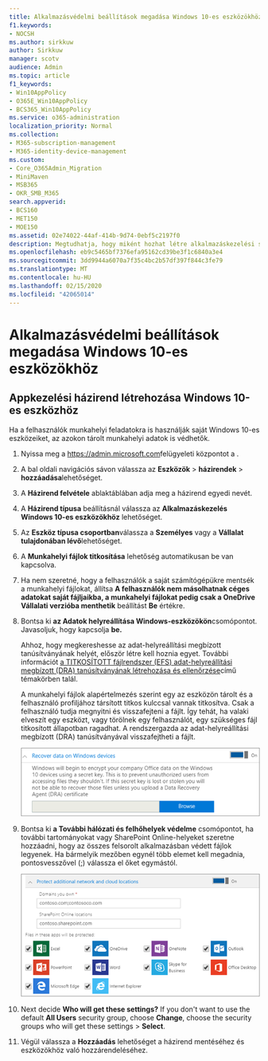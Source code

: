 ```yaml
---
title: Alkalmazásvédelmi beállítások megadása Windows 10-es eszközökhöz
f1.keywords:
- NOCSH
ms.author: sirkkuw
author: Sirkkuw
manager: scotv
audience: Admin
ms.topic: article
f1_keywords:
- Win10AppPolicy
- O365E_Win10AppPolicy
- BCS365_Win10AppPolicy
ms.service: o365-administration
localization_priority: Normal
ms.collection:
- M365-subscription-management
- M365-identity-device-management
ms.custom:
- Core_O365Admin_Migration
- MiniMaven
- MSB365
- OKR_SMB_M365
search.appverid:
- BCS160
- MET150
- MOE150
ms.assetid: 02e74022-44af-414b-9d74-0ebf5c2197f0
description: Megtudhatja, hogy miként hozhat létre alkalmazáskezelési szabályzatot, és hogyan védheti meg a munkahelyi fájlokat Windows 10-es eszközökön.
ms.openlocfilehash: eb9c5465bf7376efa95162cd39be3f1c6840a3e4
ms.sourcegitcommit: 3dd9944a6070a7f35c4bc2b57df397f844c3fe79
ms.translationtype: MT
ms.contentlocale: hu-HU
ms.lasthandoff: 02/15/2020
ms.locfileid: "42065014"
---
```

# <a name="set-application-protection-settings-for-windows-10-devices"></a>Alkalmazásvédelmi beállítások megadása Windows 10-es eszközökhöz

## <a name="create-an-app-management-policy-for-windows-10"></a>Appkezelési házirend létrehozása Windows 10-es eszközhöz

Ha a felhasználók munkahelyi feladatokra is használják saját Windows 10-es eszközeiket, az azokon tárolt munkahelyi adatok is védhetők.
  
1. Nyissa meg a <a href="https://go.microsoft.com/fwlink/p/?linkid=837890" target="_blank">https://admin.microsoft.com</a>felügyeleti központot a . 
    
2. A bal oldali navigációs sávon válassza az **Eszközök** \> **házirendek** \> **hozzáadása**lehetőséget.

3. A **Házirend felvétele** ablaktáblában adja meg a házirend egyedi nevét. 
    
4. A **Házirend típusa** beállításnál válassza az **Alkalmazáskezelés Windows 10-es eszközökhöz** lehetőséget.
    
5. Az **Eszköz típusa csoportban**válassza a **Személyes** vagy a **Vállalat tulajdonában lévő**lehetőséget.
    
6. A **Munkahelyi fájlok titkosítása** lehetőség automatikusan be van kapcsolva. 
    
7. Ha nem szeretné, hogy a felhasználók a saját számítógépükre mentsék a munkahelyi fájlokat, állítsa **A felhasználók nem másolhatnak céges adatokat saját fájljaikba, a munkahelyi fájlokat pedig csak a OneDrive Vállalati verzióba menthetik** beállítást **Be** értékre. 
    
9. Bontsa ki **az Adatok helyreállítása Windows-eszközökön**csomópontot. Javasoljuk, hogy kapcsolja **be.**
    
    Ahhoz, hogy megkereshesse az adat-helyreállítási megbízott tanúsítványának helyét, először létre kell hoznia egyet. További információt [a TITKOSÍTOTT fájlrendszer (EFS) adat-helyreállítási megbízott (DRA) tanúsítványának létrehozása és ellenőrzése](https://go.microsoft.com/fwlink/p/?linkid=853700)című témakörben talál.
    
    A munkahelyi fájlok alapértelmezés szerint egy az eszközön tárolt és a felhasználó profiljához társított titkos kulccsal vannak titkosítva. Csak a felhasználó tudja megnyitni és visszafejteni a fájlt. Így tehát, ha valaki elveszít egy eszközt, vagy törölnek egy felhasználót, egy szükséges fájl titkosított állapotban ragadhat. A rendszergazda az adat-helyreállítási megbízott (DRA) tanúsítványával visszafejtheti a fájlt.
    
    ![Browse to Data Recovery Agent certificate.](../media/7d7d664f-b72f-4293-a3e7-d0fa7371366c.png)
  
10. Bontsa ki **a További hálózati és felhőhelyek védelme** csomópontot, ha további tartományokat vagy SharePoint Online-helyeket szeretne hozzáadni, hogy az összes felsorolt alkalmazásban védett fájlok legyenek. Ha bármelyik mezőben egynél több elemet kell megadnia, pontosvesszővel (;) válassza el őket egymástól.
    
    ![Expand Protect additional network and cloud locations, and enter domains or SharePoint Online sites you own.](../media/7afaa0c7-ba53-456d-8c61-312c45e09625.png)
  
11. Next decide **Who will get these settings?** If you don't want to use the default **All Users** security group, choose **Change**, choose the security groups who will get these settings \> **Select**.
    
12. Végül válassza a **Hozzáadás** lehetőséget a házirend mentéséhez és eszközökhöz való hozzárendeléséhez. 
